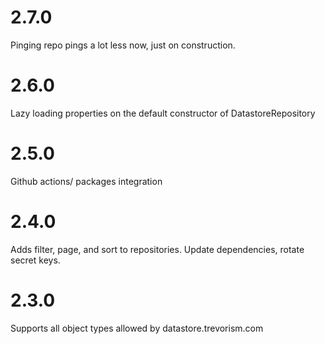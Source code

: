 # 2.7.0

Pinging repo pings a lot less now, just on construction.

# 2.6.0

Lazy loading properties on the default constructor of DatastoreRepository

# 2.5.0

Github actions/ packages integration

# 2.4.0

Adds filter, page, and sort to repositories.
Update dependencies, rotate secret keys.

# 2.3.0

Supports all object types allowed by datastore.trevorism.com

